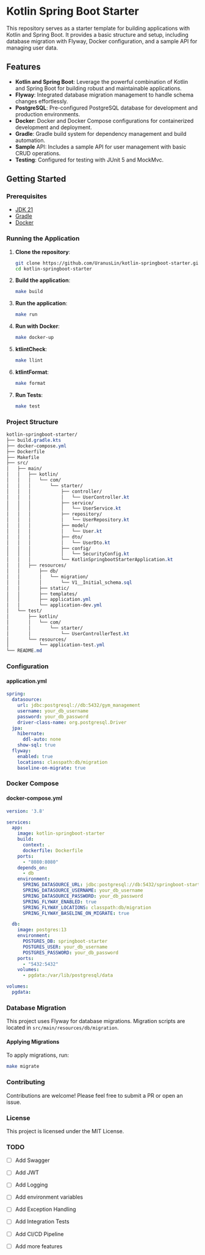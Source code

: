 # Kotlin Spring Boot Starter

This repository serves as a starter template for building applications with Kotlin and Spring Boot. It provides a basic structure and setup, including database migration with Flyway, Docker configuration, and a sample API for managing user data.
## Features

- **Kotlin and Spring Boot**: Leverage the powerful combination of Kotlin and Spring Boot for building robust and maintainable applications.
- **Flyway**: Integrated database migration management to handle schema changes effortlessly.
- **PostgreSQL**: Pre-configured PostgreSQL database for development and production environments.
- **Docker**: Docker and Docker Compose configurations for containerized development and deployment.
- **Gradle**: Gradle build system for dependency management and build automation.
- **Sample** API: Includes a sample API for user management with basic CRUD operations.
- **Testing**: Configured for testing with JUnit 5 and MockMvc.

## Getting Started

### Prerequisites

- [JDK 21](https://jdk.java.net/)
- [Gradle](https://gradle.org/)
- [Docker](https://www.docker.com/)

### Running the Application

1. **Clone the repository**:
   ```sh
   git clone https://github.com/UranusLin/kotlin-springboot-starter.git
   cd kotlin-springboot-starter
   ```

2. **Build the application**:
   ```sh
   make build
   ```
   
3. **Run the application**:
   ```sh
   make run
   ```

4. **Run with Docker**:
   ```sh
   make docker-up
   ```

5. **ktlintCheck**:
   ```sh
   make llint
   ```

6. **ktlintFormat**:
   ```sh
   make format
   ```

7. **Run Tests**:
   ```sh
   make test
   ```
   
### Project Structure
```css
kotlin-springboot-starter/
├── build.gradle.kts
├── docker-compose.yml
├── Dockerfile
├── Makefile
├── src/
│   ├── main/
│   │   ├── kotlin/
│   │   │   └── com/
│   │   │       └── starter/
│   │   │           ├── controller/
│   │   │           │   └── UserController.kt
│   │   │           ├── service/
│   │   │           │   └── UserService.kt
│   │   │           ├── repository/
│   │   │           │   └── UserRepository.kt
│   │   │           ├── model/
│   │   │           │   └── User.kt
│   │   │           ├── dto/
│   │   │           │   └── UserDto.kt
│   │   │           ├── config/
│   │   │           │   └── SecurityConfig.kt
│   │   │           └── KotlinSpringbootStarterApplication.kt
│   │   ├── resources/
│   │       ├── db/
│   │       │   └── migration/
│   │       │       └── V1__Initial_schema.sql
│   │       ├── static/
│   │       ├── templates/
│   │       ├── application.yml
│   │       └── application-dev.yml
│   └── test/
│       ├── kotlin/
│       │   └── com/
│       │       └── starter/
│       │           └── UserControllerTest.kt
│       └── resources/
│           └── application-test.yml
└── README.md
```

### Configuration
#### application.yml
```yaml
spring:
  datasource:
    url: jdbc:postgresql://db:5432/gym_management
    username: your_db_username
    password: your_db_password
    driver-class-name: org.postgresql.Driver
  jpa:
    hibernate:
      ddl-auto: none
    show-sql: true
  flyway:
    enabled: true
    locations: classpath:db/migration
    baseline-on-migrate: true
```

### Docker Compose
#### docker-compose.yml
```yaml
version: '3.8'

services:
  app:
    image: kotlin-springboot-starter
    build:
      context: .
      dockerfile: Dockerfile
    ports:
      - "8080:8080"
    depends_on:
      - db
    environment:
      SPRING_DATASOURCE_URL: jdbc:postgresql://db:5432/springboot-starter
      SPRING_DATASOURCE_USERNAME: your_db_username
      SPRING_DATASOURCE_PASSWORD: your_db_password
      SPRING_FLYWAY_ENABLED: true
      SPRING_FLYWAY_LOCATIONS: classpath:db/migration
      SPRING_FLYWAY_BASELINE_ON_MIGRATE: true

  db:
    image: postgres:13
    environment:
      POSTGRES_DB: springboot-starter
      POSTGRES_USER: your_db_username
      POSTGRES_PASSWORD: your_db_password
    ports:
      - "5432:5432"
    volumes:
      - pgdata:/var/lib/postgresql/data

volumes:
  pgdata:
```

### Database Migration
This project uses Flyway for database migrations. Migration scripts are located in `src/main/resources/db/migration`.

#### Applying Migrations
To apply migrations, run:
```sh
make migrate
```

### Contributing
Contributions are welcome! Please feel free to submit a PR or open an issue.

### License
This project is licensed under the MIT License.

### TODO
- [ ] Add Swagger
- [ ] Add JWT
- [ ] Add Logging
- [ ] Add environment variables
- [ ] Add Exception Handling
- [ ] Add Integration Tests
- [ ] Add CI/CD Pipeline
- [ ] Add more features

